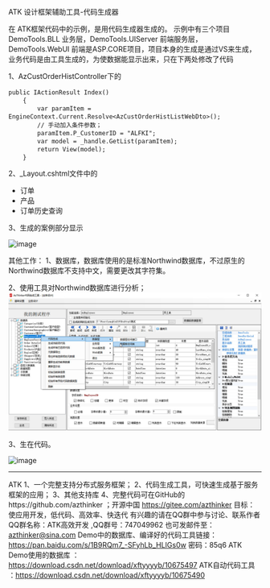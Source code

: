 ATK 设计框架辅助工具-代码生成器

在 ATK框架代码中的示例，是用代码生成器生成的。
示例中有三个项目DemoTools.BLL 业务层，DemoTools.UIServer 前端服务层，DemoTools.WebUI 前端是ASP.CORE项目，项目本身的生成是通过VS来生成，业务代码是由工具生成的，为使数据能显示出来，只在下两处修改了代码

1、AzCustOrderHistController下的

	public IActionResult Index()
        {
            var paramItem = EngineContext.Current.Resolve<AzCustOrderHistListWebDto>();
            // 手动加入条件参数；
            paramItem.P_CustomerID = "ALFKI";
            var model = _handle.GetList(paramItem);
            return View(model);
        }

2、_Layout.cshtml文件中的
   <div class="navbar-collapse collapse">
	<ul class="nav navbar-nav">
	    <li><a asp-area="" asp-controller="AzOrders" asp-action="Index">订单</a></li>
	    <li><a asp-area="" asp-controller="AzProducts" asp-action="Index">产品</a></li>
	    <li><a asp-area="" asp-controller="AzCustOrderHist" asp-action="Index">订单历史查询</a></li>
	</ul>
    </div>
3、生成的案例部分显示

 ![image](https://raw.githubusercontent.com/AzThinker/CodeToolSolution/master/WinCodeView/Remark/201809190933294.jpg)

其他工作：
1、数据库，数据库使用的是标准Northwind数据库，不过原生的Northwind数据库不支持中文，需要更改其字符集。

2、使用工具对Northwind数据库进行分析；
 ![image](https://raw.githubusercontent.com/AzThinker/CodeToolSolution/master/WinCodeView/Remark/201809190933291.jpg)
 
3、生在代码。

 ![image](https://raw.githubusercontent.com/AzThinker/CodeToolSolution/master/WinCodeView/Remark/201809190933293.jpg)

----
ATK
1、一个完整支持分布式服务框架；
2、代码生成工具，可快速生成基于服务框架的应用；
3、其他支持库
4、完整代码可在GitHub的https://github.com/azthinker ；开源中国 https://gitee.com/azthinker
目标：使应用开发，低代码、高效率、快迭代
有兴趣的请在QQ群中参与讨论、联系作者  QQ群名称：ATK高效开发 ,QQ群号：747049962
也可发邮件至：azthinker@sina.com
Demo中的数据库、编译好的代码工具链接：https://pan.baidu.com/s/1B9RQm7_-SFyhLb_HLIGs0w 密码：85q6
ATK Demo使用的数据库 ： https://download.csdn.net/download/xftyyyyb/10675497
ATK自动代码工具 ：https://download.csdn.net/download/xftyyyyb/10675490

